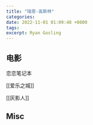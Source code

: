 ```yaml
---
title: "瑞恩·高斯林"
categories: 
date: 2022-11-01 01:09:48 +0800
tags: 
excerpt: Ryan Gosling
---
```




## 电影

恋恋笔记本

[[爱乐之城]]

[[灰影人]]

## Misc


